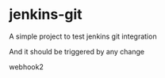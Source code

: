 # jenkins-git

A simple project to test jenkins git integration

And it should be triggered by any change

webhook2
